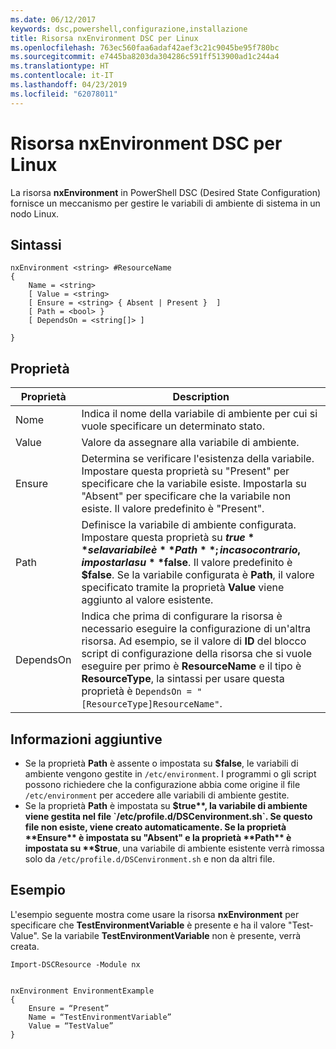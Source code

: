 ```yaml
---
ms.date: 06/12/2017
keywords: dsc,powershell,configurazione,installazione
title: Risorsa nxEnvironment DSC per Linux
ms.openlocfilehash: 763ec560faa6adaf42aef3c21c9045be95f780bc
ms.sourcegitcommit: e7445ba8203da304286c591ff513900ad1c244a4
ms.translationtype: HT
ms.contentlocale: it-IT
ms.lasthandoff: 04/23/2019
ms.locfileid: "62078011"
---
```

# <a name="dsc-for-linux-nxenvironment-resource"></a>Risorsa nxEnvironment DSC per Linux

La risorsa **nxEnvironment** in PowerShell DSC (Desired State Configuration) fornisce un meccanismo per gestire le variabili di ambiente di sistema in un nodo Linux.

## <a name="syntax"></a>Sintassi

```
nxEnvironment <string> #ResourceName
{
    Name = <string>
    [ Value = <string>
    [ Ensure = <string> { Absent | Present }  ]
    [ Path = <bool> }
    [ DependsOn = <string[]> ]

}
```

## <a name="properties"></a>Proprietà

|  Proprietà |  Description |
|---|---|
| Nome| Indica il nome della variabile di ambiente per cui si vuole specificare un determinato stato.|
| Value| Valore da assegnare alla variabile di ambiente.|
| Ensure| Determina se verificare l'esistenza della variabile. Impostare questa proprietà su "Present" per specificare che la variabile esiste. Impostarla su "Absent" per specificare che la variabile non esiste. Il valore predefinito è "Present".|
| Path| Definisce la variabile di ambiente configurata. Impostare questa proprietà su **$true** se la variabile è **Path**; in caso contrario, impostarla su **$false**. Il valore predefinito è **$false**. Se la variabile configurata è **Path**, il valore specificato tramite la proprietà **Value** viene aggiunto al valore esistente.|
| DependsOn | Indica che prima di configurare la risorsa è necessario eseguire la configurazione di un'altra risorsa. Ad esempio, se il valore di **ID** del blocco script di configurazione della risorsa che si vuole eseguire per primo è **ResourceName** e il tipo è **ResourceType**, la sintassi per usare questa proprietà è `DependsOn = "[ResourceType]ResourceName"`.|

## <a name="additional-information"></a>Informazioni aggiuntive

* Se la proprietà **Path** è assente o impostata su **$false**, le variabili di ambiente vengono gestite in `/etc/environment`. I programmi o gli script possono richiedere che la configurazione abbia come origine il file `/etc/environment` per accedere alle variabili di ambiente gestite.
* Se la proprietà **Path** è impostata su **$true**, la variabile di ambiente viene gestita nel file `/etc/profile.d/DSCenvironment.sh`. Se questo file non esiste, viene creato automaticamente. Se la proprietà **Ensure** è impostata su "Absent" e la proprietà **Path** è impostata su **$true**, una variabile di ambiente esistente verrà rimossa solo da `/etc/profile.d/DSCenvironment.sh` e non da altri file.

## <a name="example"></a>Esempio

L'esempio seguente mostra come usare la risorsa **nxEnvironment** per specificare che **TestEnvironmentVariable** è presente e ha il valore "Test-Value". Se la variabile **TestEnvironmentVariable** non è presente, verrà creata.

```
Import-DSCResource -Module nx


nxEnvironment EnvironmentExample
{
    Ensure = “Present”
    Name = “TestEnvironmentVariable”
    Value = “TestValue”
}
```